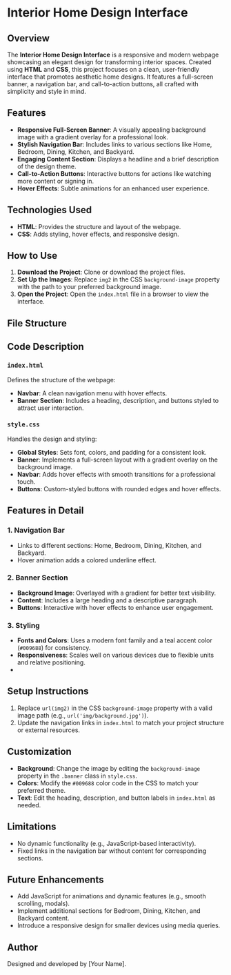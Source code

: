 # Interior Home Design Interface

## Overview
The **Interior Home Design Interface** is a responsive and modern webpage showcasing an elegant design for transforming interior spaces. Created using **HTML** and **CSS**, this project focuses on a clean, user-friendly interface that promotes aesthetic home designs. It features a full-screen banner, a navigation bar, and call-to-action buttons, all crafted with simplicity and style in mind.

## Features
- **Responsive Full-Screen Banner**: A visually appealing background image with a gradient overlay for a professional look.
- **Stylish Navigation Bar**: Includes links to various sections like Home, Bedroom, Dining, Kitchen, and Backyard.
- **Engaging Content Section**: Displays a headline and a brief description of the design theme.
- **Call-to-Action Buttons**: Interactive buttons for actions like watching more content or signing in.
- **Hover Effects**: Subtle animations for an enhanced user experience.

## Technologies Used
- **HTML**: Provides the structure and layout of the webpage.
- **CSS**: Adds styling, hover effects, and responsive design.

## How to Use
1. **Download the Project**: Clone or download the project files.
2. **Set Up the Images**: Replace `img2` in the CSS `background-image` property with the path to your preferred background image.
3. **Open the Project**: Open the `index.html` file in a browser to view the interface.

## File Structure

## Code Description

### `index.html`
Defines the structure of the webpage:
- **Navbar**: A clean navigation menu with hover effects.
- **Banner Section**: Includes a heading, description, and buttons styled to attract user interaction.

### `style.css`
Handles the design and styling:
- **Global Styles**: Sets font, colors, and padding for a consistent look.
- **Banner**: Implements a full-screen layout with a gradient overlay on the background image.
- **Navbar**: Adds hover effects with smooth transitions for a professional touch.
- **Buttons**: Custom-styled buttons with rounded edges and hover effects.

## Features in Detail
### 1. **Navigation Bar**
- Links to different sections: Home, Bedroom, Dining, Kitchen, and Backyard.
- Hover animation adds a colored underline effect.

### 2. **Banner Section**
- **Background Image**: Overlayed with a gradient for better text visibility.
- **Content**: Includes a large heading and a descriptive paragraph.
- **Buttons**: Interactive with hover effects to enhance user engagement.

### 3. **Styling**
- **Fonts and Colors**: Uses a modern font family and a teal accent color (`#009688`) for consistency.
- **Responsiveness**: Scales well on various devices due to flexible units and relative positioning.
- 
## Setup Instructions
1. Replace `url(img2)` in the CSS `background-image` property with a valid image path (e.g., `url('img/background.jpg')`).
2. Update the navigation links in `index.html` to match your project structure or external resources.

## Customization
- **Background**: Change the image by editing the `background-image` property in the `.banner` class in `style.css`.
- **Colors**: Modify the `#009688` color code in the CSS to match your preferred theme.
- **Text**: Edit the heading, description, and button labels in `index.html` as needed.

## Limitations
- No dynamic functionality (e.g., JavaScript-based interactivity).
- Fixed links in the navigation bar without content for corresponding sections.

## Future Enhancements
- Add JavaScript for animations and dynamic features (e.g., smooth scrolling, modals).
- Implement additional sections for Bedroom, Dining, Kitchen, and Backyard content.
- Introduce a responsive design for smaller devices using media queries.

## Author
Designed and developed by [Your Name].

